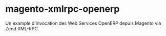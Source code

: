magento-xmlrpc-openerp
======================

Un example d'invocation des Web Services OpenERP depuis Magento via Zend XML-RPC.